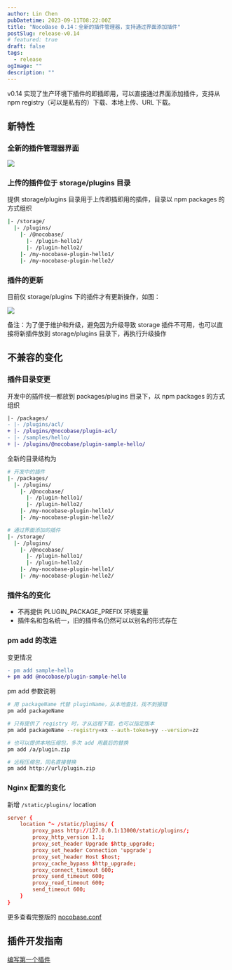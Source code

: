 ```yaml
---
author: Lin Chen
pubDatetime: 2023-09-11T08:22:00Z
title: "NocoBase 0.14：全新的插件管理器，支持通过界面添加插件"
postSlug: release-v0.14
# featured: true
draft: false
tags:
  - release
ogImage: ""
description: ""
---
```


v0.14 实现了生产环境下插件的即插即用，可以直接通过界面添加插件，支持从 npm registry（可以是私有的）下载、本地上传、URL 下载。

## 新特性

### 全新的插件管理器界面

<img src="/content-static/6de7c906518b6c6643570292523b06c8.png" />

### 上传的插件位于 storage/plugins 目录

提供 storage/plugins 目录用于上传即插即用的插件，目录以 npm packages 的方式组织

```bash
|- /storage/
  |- /plugins/
    |- /@nocobase/
      |- /plugin-hello1/
      |- /plugin-hello2/
    |- /my-nocobase-plugin-hello1/
    |- /my-nocobase-plugin-hello2/
```

### 插件的更新

目前仅 storage/plugins 下的插件才有更新操作，如图：

<img src="/content-static/703809b8cd74cc95e1ab2ab766980817.gif" />

备注：为了便于维护和升级，避免因为升级导致 storage 插件不可用，也可以直接将新插件放到 storage/plugins 目录下，再执行升级操作

## 不兼容的变化

### 插件目录变更

开发中的插件统一都放到 packages/plugins 目录下，以 npm packages 的方式组织

```diff
|- /packages/
- |- /plugins/acl/
+ |- /plugins/@nocobase/plugin-acl/
- |- /samples/hello/
+ |- /plugins/@nocobase/plugin-sample-hello/
```

全新的目录结构为

```bash
# 开发中的插件
|- /packages/
  |- /plugins/
    |- /@nocobase/
      |- /plugin-hello1/
      |- /plugin-hello2/
    |- /my-nocobase-plugin-hello1/
    |- /my-nocobase-plugin-hello2/

# 通过界面添加的插件
|- /storage/
  |- /plugins/
    |- /@nocobase/
      |- /plugin-hello1/
      |- /plugin-hello2/
    |- /my-nocobase-plugin-hello1/
    |- /my-nocobase-plugin-hello2/
```

### 插件名的变化

- 不再提供 PLUGIN_PACKAGE_PREFIX 环境变量
- 插件名和包名统一，旧的插件名仍然可以以别名的形式存在

### pm add 的改进

变更情况

```diff
- pm add sample-hello
+ pm add @nocobase/plugin-sample-hello
```

pm add 参数说明

```bash
# 用 packageName 代替 pluginName，从本地查找，找不到报错
pm add packageName

# 只有提供了 registry 时，才从远程下载，也可以指定版本
pm add packageName --registry=xx --auth-token=yy --version=zz

# 也可以提供本地压缩包，多次 add 用最后的替换
pm add /a/plugin.zip

# 远程压缩包，同名直接替换
pm add http://url/plugin.zip
```

### Nginx 配置的变化

新增 `/static/plugins/` location

```conf
server {
    location ^~ /static/plugins/ {
        proxy_pass http://127.0.0.1:13000/static/plugins/;
        proxy_http_version 1.1;
        proxy_set_header Upgrade $http_upgrade;
        proxy_set_header Connection 'upgrade';
        proxy_set_header Host $host;
        proxy_cache_bypass $http_upgrade;
        proxy_connect_timeout 600;
        proxy_send_timeout 600;
        proxy_read_timeout 600;
        send_timeout 600;
    }
}
```

更多查看完整版的 [nocobase.conf](https://github.com/nocobase/nocobase/blob/main/docker/nocobase/nocobase.conf)

## 插件开发指南

[编写第一个插件](https://docs-cn.nocobase.com/development/your-fisrt-plugin)
